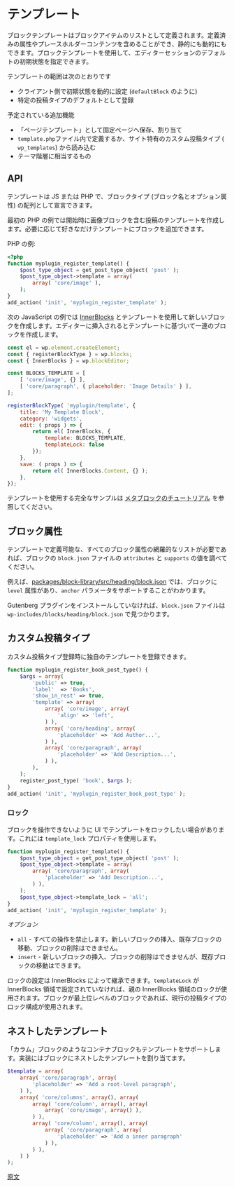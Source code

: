 <!-- 
# Templates
 -->
# テンプレート

<!-- 
A block template is defined as a list of block items. Such blocks can have predefined attributes, placeholder content, and be static or dynamic. Block templates allow specifying a default initial state for an editor session.

The scope of templates include:
 -->
ブロックテンプレートはブロックアイテムのリストとして定義されます。定義済みの属性やプレースホルダーコンテンツを含めることができ、静的にも動的にもできます。ブロックテンプレートを使用して、エディターセッションのデフォルトの初期状態を指定できます。

テンプレートの範囲は次のとおりです
<!-- 
- Setting a default state dynamically on the client. (like `defaultBlock`)
- Registered as a default for a given post type.
 -->
- クライアント側で初期状態を動的に設定 (`defaultBlock` のように)
- 特定の投稿タイプのデフォルトとして登録

<!-- 
Planned additions:

- Saved and assigned to pages as "page templates".
- Defined in a `template.php` file or pulled from a custom post type (`wp_templates`) that is site specific.
- As the equivalent of the theme hierarchy.
 -->
予定されている追加機能

- 「ページテンプレート」として固定ページへ保存、割り当て
- `template.php`ファイル内で定義するか、サイト特有のカスタム投稿タイプ (` wp_templates`) から読み込む
- テーマ階層に相当するもの

## API

<!-- 
Templates can be declared in JS or in PHP as an array of blockTypes (block name and optional attributes).
 -->
テンプレートは JS または PHP で、ブロックタイプ (ブロック名とオプション属性) の配列として宣言できます。
<!-- 
The first example in PHP creates a template for posts that includes an image block to start, you can add as many or as few blocks to your template as needed.

PHP example:
 -->
最初の PHP の例では開始時に画像ブロックを含む投稿のテンプレートを作成します。必要に応じて好きなだけテンプレートにブロックを追加できます。

PHP の例:

```php
<?php
function myplugin_register_template() {
    $post_type_object = get_post_type_object( 'post' );
    $post_type_object->template = array(
        array( 'core/image' ),
    );
}
add_action( 'init', 'myplugin_register_template' );
```
<!-- 
The following example in JavaScript creates a new block using [InnerBlocks](https://github.com/WordPress/gutenberg/blob/HEAD/packages/block-editor/src/components/inner-blocks/README.md) and templates, when inserted creates a set of blocks based off the template.
 -->
次の JavaScript の例では [InnerBlocks](https://github.com/WordPress/gutenberg/blob/HEAD/packages/block-editor/src/components/inner-blocks/README.md) とテンプレートを使用して新しいブロックを作成します。エディターに挿入されるとテンプレートに基づいて一連のブロックを作成します。

```js
const el = wp.element.createElement;
const { registerBlockType } = wp.blocks;
const { InnerBlocks } = wp.blockEditor;

const BLOCKS_TEMPLATE = [
	[ 'core/image', {} ],
	[ 'core/paragraph', { placeholder: 'Image Details' } ],
];

registerBlockType( 'myplugin/template', {
	title: 'My Template Block',
	category: 'widgets',
	edit: ( props ) => {
		return el( InnerBlocks, {
			template: BLOCKS_TEMPLATE,
			templateLock: false
		});
	},
	save: ( props ) => {
		return el( InnerBlocks.Content, {} );
	},
});
```
<!-- 
See the [Meta Block Tutorial](/docs/how-to-guides/metabox/meta-block-5-finishing.md) for a full example of a template in use.
 -->
テンプレートを使用する完全なサンプルは [メタブロックのチュートリアル](https://ja.wordpress.org/team/handbook/block-editor/how-to-guides/metabox/meta-block-5-finishing/) を参照してください。
 
<!-- 
## Block Attributes
 -->
## ブロック属性

<!-- 
To find a comprehensive list of all block attributes that you can define in a template, consult the block's `block.json` file, and look at the `attributes` and `supports` values.
 -->
テンプレートで定義可能な、すべてのブロック属性の網羅的なリストが必要であれば、ブロックの `block.json` ファイルの `attributes` と `supports` の値を調べてください。

<!-- 
For example, [packages/block-library/src/heading/block.json](https://github.com/WordPress/gutenberg/blob/c62ccd80c7c6abb85740cf8745439029bf0f4d35/packages/block-library/src/heading/block.json#L5-L25) shows that the block has a `level` attribute, and supports the `anchor` parameter.
 -->
 例えば、[packages/block-library/src/heading/block.json](https://github.com/WordPress/gutenberg/blob/c62ccd80c7c6abb85740cf8745439029bf0f4d35/packages/block-library/src/heading/block.json#L5-L25) では、ブロックに `level` 属性があり、`anchor` パラメータをサポートすることがわかります。

<!-- 
If you don't have the Gutenberg plugin installed, you can find `block.json` files inside `wp-includes/blocks/heading/block.json`.
 -->
Gutenberg プラグインをインストールしていなければ、`block.json` ファイルは `wp-includes/blocks/heading/block.json` で見つかります。

<!-- 
## Custom Post types

A custom post type can register its own template during registration:
 -->
## カスタム投稿タイプ

カスタム投稿タイプ登録時に独自のテンプレートを登録できます。

```php
function myplugin_register_book_post_type() {
	$args = array(
		'public' => true,
		'label'  => 'Books',
		'show_in_rest' => true,
		'template' => array(
			array( 'core/image', array(
				'align' => 'left',
			) ),
			array( 'core/heading', array(
				'placeholder' => 'Add Author...',
			) ),
			array( 'core/paragraph', array(
				'placeholder' => 'Add Description...',
			) ),
		),
	);
	register_post_type( 'book', $args );
}
add_action( 'init', 'myplugin_register_book_post_type' );
```

<!-- 
### Locking

Sometimes the intention might be to lock the template on the UI so that the blocks presented cannot be manipulated. This is achieved with a `template_lock` property.
 -->
### ロック

ブロックを操作できないように UI でテンプレートをロックしたい場合があります。これには `template_lock` プロパティを使用します。

```php
function myplugin_register_template() {
	$post_type_object = get_post_type_object( 'post' );
	$post_type_object->template = array(
		array( 'core/paragraph', array(
			'placeholder' => 'Add Description...',
		) ),
	);
	$post_type_object->template_lock = 'all';
}
add_action( 'init', 'myplugin_register_template' );
```

<!-- 
*Options:*

- `all` — prevents all operations. It is not possible to insert new blocks, move existing blocks, or delete blocks.
- `insert` — prevents inserting or removing blocks, but allows moving existing blocks.
 -->
*オプション*

- `all` - すべての操作を禁止します。新しいブロックの挿入、既存ブロックの移動、ブロックの削除はできません。
- `insert` - 新しいブロックの挿入、ブロックの削除はできませんが、既存ブロックの移動はできます。

<!-- 
Lock settings can be inherited by InnerBlocks. If `templateLock` is not set in an InnerBlocks area, the locking of the parent InnerBlocks area is used. If the block is a top level block, the locking configuration of the current post type is used.
 -->
ロックの設定は InnerBlocks によって継承できます。`templateLock` が InnerBlocks 領域で設定されていなければ、親の InnerBlocks 領域のロックが使用されます。ブロックが最上位レベルのブロックであれば、現行の投稿タイプのロック構成が使用されます。

<!-- 
## Nested Templates
 -->
## ネストしたテンプレート

<!-- 
Container blocks like the columns blocks also support templates. This is achieved by assigning a nested template to the block.
 -->
「カラム」ブロックのようなコンテナブロックもテンプレートをサポートします。実装にはブロックにネストしたテンプレートを割り当てます。

```php
$template = array(
	array( 'core/paragraph', array(
		'placeholder' => 'Add a root-level paragraph',
	) ),
	array( 'core/columns', array(), array(
		array( 'core/column', array(), array(
			array( 'core/image', array() ),
		) ),
		array( 'core/column', array(), array(
			array( 'core/paragraph', array(
				'placeholder' => 'Add a inner paragraph'
			) ),
		) ),
	) )
);
```
[原文](https://github.com/WordPress/gutenberg/blob/trunk/docs/reference-guides/block-api/block-templates.md)
